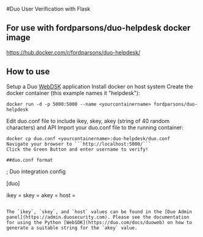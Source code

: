 #Duo User Verification with Flask

## For use with fordparsons/duo-helpdesk docker image
https://hub.docker.com/r/fordparsons/duo-helpdesk/

## How to use
Setup a Duo [WebDSK](https://duo.com/docs/duoweb) application
Install docker on host system
Create the docker container (this example names it "helpdesk"):
```
docker run -d -p 5000:5000 --name <yourcontainername> fordparsons/duo-helpdesk
```
Edit duo.conf file to include ikey, skey, akey (string of 40 random characters) and API
Import your duo.conf file to the running container:
```
docker cp duo.conf <yourcontainername>:duo-helpdesk/duo.conf
Navigate your browser to ```http://localhost:5000/```
Click the Green Button and enter username to verify!

##duo.conf format

```
; Duo integration config

[duo]

ikey = <your ikey>
skey = <your skey>
akey = <your generated akey>
host = <your api-hostname>
```

The `ikey`, `skey`, and `host` values can be found in the [Duo Admin panel](https://admin.duosecurity.com). Please see the documentation for using the Python [WebSDK](https://duo.com/docs/duoweb) on how to generate a suitable string for the `akey` value.
